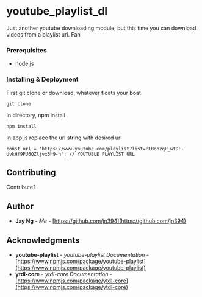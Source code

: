 # youtube_playlist_dl
Just another youtube downloading module, but this time you can download videos from a playlist url. Fan

### Prerequisites

* node.js

### Installing & Deployment

First git clone or download, whatever floats your boat

```
git clone 
```

In directory, npm install

```
npm install 
```

In app.js replace the url string with desired url

```
const url = 'https://www.youtube.com/playlist?list=PLRoozqP_wtDF-UvkHf9PU6QZljvx5h9-h'; // YOUTUBLE PLAYLIST URL 
```

## Contributing

 Contribute?

## Author

* **Jay Ng** - *Me* - [https://github.com/jn394](https://github.com/jn394)

## Acknowledgments

* **youtube-playlist** - *youtube-playlist Documentation* - [https://www.npmjs.com/package/youtube-playlist](https://www.npmjs.com/package/youtube-playlist)
* **ytdl-core** - *ytdl-core Documentation* - [https://www.npmjs.com/package/ytdl-core](https://www.npmjs.com/package/ytdl-core)

